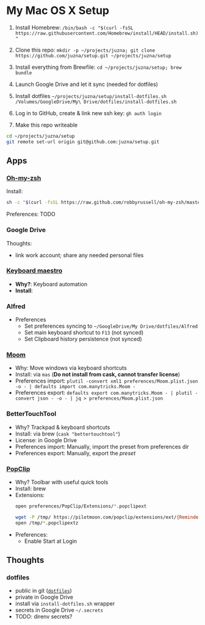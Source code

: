 # My Mac OS X Setup

1. Install Homebrew:
  `/bin/bash -c "$(curl -fsSL https://raw.githubusercontent.com/Homebrew/install/HEAD/install.sh)"`

1. Clone this repo:
  `mkdir -p ~/projects/juzna; git clone https://github.com/juzna/setup.git ~/projects/juzna/setup`

1. Install everything from Brewfile:
  `cd ~/projects/juzna/setup; brew bundle`

1. Launch Google Drive and let it sync (needed for dotfiles)

1. Install dotfiles
  `~/projects/juzna/setup/install-dotfiles.sh`
  `/Volumes/GoogleDrive/My\ Drive/dotfiles/install-dotfiles.sh`

1. Log in to GitHub, create & link new ssh key: `gh auth login`

1. Make this repo writeable
  ```sh
  cd ~/projects/juzna/setup
  git remote set-url origin git@github.com:juzna/setup.git
  ```

## Apps

### [Oh-my-zsh](https://ohmyz.sh)
Install:
```sh
sh -c "$(curl -fsSL https://raw.github.com/robbyrussell/oh-my-zsh/master/tools/install.sh)"
```

Preferences:
TODO

### Google Drive
Thoughts:
* link work account; share any needed personal files


### [Keyboard maestro](http://www.keyboardmaestro.com/)
 * **Why?**: Keyboard automation
 * **Install**: 


### Alfred
* Preferences
  - Set preferences syncing to `~/GoogleDrive/My Drive/dotfiles/Alfred`
  - Set main keyboard shortcut to `F13` (not synced)
  - Set Clipboard history persistence (not synced)


### [Moom](https://manytricks.com/moom/)
* Why: Move windows via keyboard shortcuts
* Install: via `mas` (**Do not install from cask, cannot transfer license**)
* Preferences import: `plutil -convert xml1 preferences/Moom.plist.json -o - | defaults import com.manytricks.Moom -`
* Preferences export: `defaults export com.manytricks.Moom - | plutil -convert json - -o - | jq > preferences/Moom.plist.json`


### BetterTouchTool
* Why? Trackpad & keyboard shortcuts
* Install: via brew (`cask "bettertouchtool"`)
* License: in Google Drive
* Preferences import: Manually, import the preset from preferences dir
* Preferences export: Manually, export the *preset* 


### [PopClip](https://pilotmoon.com/popclip/)
* Why? Toolbar with useful quick tools
* Install: brew
* Extensions:
  ```sh
  open preferences/PopClip/Extensions/*.popclipext
  
  wget -P /tmp/ https://pilotmoon.com/popclip/extensions/ext/{Reminders,GoogleTranslate,Alfred,WordCount,CharCount}.popclipextz
  open /tmp/*.popclipextz
  ```
* Preferences:
  * Enable Start at Login


## Thoughts

### dotfiles
 - public in git ([`dotfiles`](/dotfiles))
 - private in Google Drive
 - install via `install-dotfiles.sh` wrapper
 - secrets in Google Drive `~/.secrets`
 - TODO: direnv secrets?

